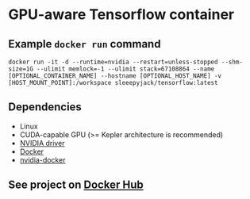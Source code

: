 # GPU-aware Tensorflow container

## Example `docker run` command
`docker run -it -d --runtime=nvidia --restart=unless-stopped --shm-size=1G --ulimit memlock=-1 --ulimit stack=67108864 --name [OPTIONAL_CONTAINER_NAME] --hostname [OPTIONAL_HOST_NAME] -v [HOST_MOUNT_POINT]:/workspace sleeepyjack/tensorflow:latest`

## Dependencies
* Linux
* CUDA-capable GPU (>= Kepler architecture is recommended)
* [NVIDIA driver](http://www.nvidia.de/Download/index.aspx)
* [Docker](https://docs.docker.com/install/)
* [nvidia-docker](https://github.com/NVIDIA/nvidia-docker)

## See project on [Docker Hub](https://hub.docker.com/r/sleeepyjack/tensorflow/)
